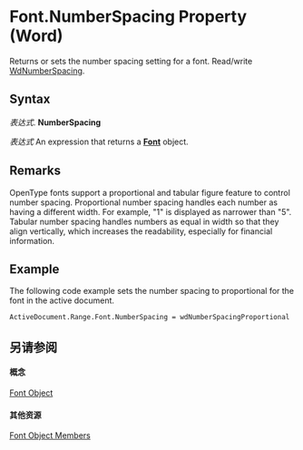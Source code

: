 
# Font.NumberSpacing Property (Word)

Returns or sets the number spacing setting for a font. Read/write [WdNumberSpacing](46dd4d4d-aab4-2ae8-eff1-e6bf7567a0c9.md).


## Syntax

 _表达式_. **NumberSpacing**

 _表达式_ An expression that returns a **[Font](bc97f4df-fc81-d6c8-e99a-d50dc793b7ae.md)** object.


## Remarks

OpenType fonts support a proportional and tabular figure feature to control number spacing. Proportional number spacing handles each number as having a different width. For example, "1" is displayed as narrower than "5". Tabular number spacing handles numbers as equal in width so that they align vertically, which increases the readability, especially for financial information.


## Example

The following code example sets the number spacing to proportional for the font in the active document.


```
ActiveDocument.Range.Font.NumberSpacing = wdNumberSpacingProportional
```


## 另请参阅


#### 概念


[Font Object](bc97f4df-fc81-d6c8-e99a-d50dc793b7ae.md)
#### 其他资源


[Font Object Members](http://msdn.microsoft.com/library/04a3c706-4062-09bc-70d9-cef3748a7d57%28Office.15%29.aspx)
